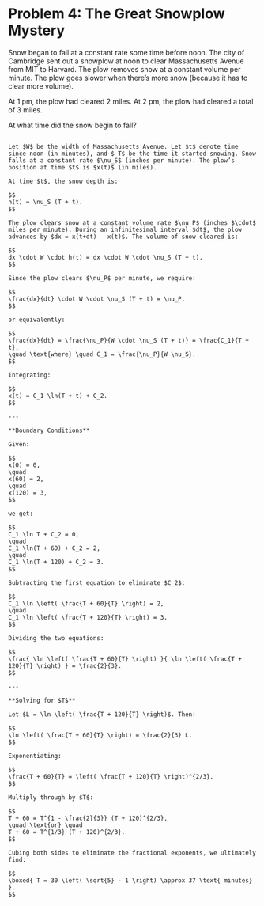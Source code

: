 # Problem 4: The Great Snowplow Mystery

Snow began to fall at a constant rate some time before noon. The city of Cambridge sent out a snowplow at noon to clear Massachusetts Avenue from MIT to Harvard. The plow removes snow at a constant volume per minute. The plow goes slower when there’s more snow (because it has to clear more volume).

At 1 pm, the plow had cleared 2 miles.
At 2 pm, the plow had cleared a total of 3 miles.

At what time did the snow begin to fall?

````{dropdown} Click to show solution

Let $W$ be the width of Massachusetts Avenue. Let $t$ denote time since noon (in minutes), and $-T$ be the time it started snowing. Snow falls at a constant rate $\nu_S$ (inches per minute). The plow’s position at time $t$ is $x(t)$ (in miles).

At time $t$, the snow depth is:

$$
h(t) = \nu_S (T + t).
$$

The plow clears snow at a constant volume rate $\nu_P$ (inches $\cdot$ miles per minute). During an infinitesimal interval $dt$, the plow advances by $dx = x(t+dt) - x(t)$. The volume of snow cleared is:

$$
dx \cdot W \cdot h(t) = dx \cdot W \cdot \nu_S (T + t).
$$

Since the plow clears $\nu_P$ per minute, we require:

$$
\frac{dx}{dt} \cdot W \cdot \nu_S (T + t) = \nu_P,
$$

or equivalently:

$$
\frac{dx}{dt} = \frac{\nu_P}{W \cdot \nu_S (T + t)} = \frac{C_1}{T + t},
\quad \text{where} \quad C_1 = \frac{\nu_P}{W \nu_S}.
$$

Integrating:

$$
x(t) = C_1 \ln(T + t) + C_2.
$$

---

**Boundary Conditions**

Given:

$$
x(0) = 0,
\quad
x(60) = 2,
\quad
x(120) = 3,
$$

we get:

$$
C_1 \ln T + C_2 = 0,
\quad
C_1 \ln(T + 60) + C_2 = 2,
\quad
C_1 \ln(T + 120) + C_2 = 3.
$$

Subtracting the first equation to eliminate $C_2$:

$$
C_1 \ln \left( \frac{T + 60}{T} \right) = 2,
\quad
C_1 \ln \left( \frac{T + 120}{T} \right) = 3.
$$

Dividing the two equations:

$$
\frac{ \ln \left( \frac{T + 60}{T} \right) }{ \ln \left( \frac{T + 120}{T} \right) } = \frac{2}{3}.
$$

---

**Solving for $T$**

Let $L = \ln \left( \frac{T + 120}{T} \right)$. Then:

$$
\ln \left( \frac{T + 60}{T} \right) = \frac{2}{3} L.
$$

Exponentiating:

$$
\frac{T + 60}{T} = \left( \frac{T + 120}{T} \right)^{2/3}.
$$

Multiply through by $T$:

$$
T + 60 = T^{1 - \frac{2}{3}} (T + 120)^{2/3},
\quad \text{or} \quad
T + 60 = T^{1/3} (T + 120)^{2/3}.
$$

Cubing both sides to eliminate the fractional exponents, we ultimately find:

$$
\boxed{ T = 30 \left( \sqrt{5} - 1 \right) \approx 37 \text{ minutes} }.
$$

````
